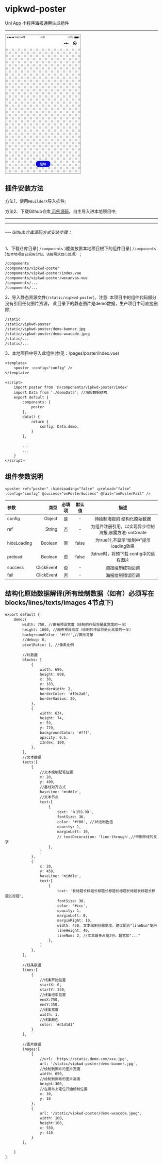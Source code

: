 # vipkwd-poster

Uni App 小程序海报通用生成组件

---
![viewer.gif](https://github.com/wxy545812093/vipkwd-poster/raw/master/static/viewer.gif)

## 插件安装方法

方法1、使用`HBuilderX`导入插件;

方法2、下载Github仓库[ 示例源码](https://github.com/wxy545812093/vipkwd-poster)，自主导入进本地项目中;

---

---

###### --- Github仓库源码方式安装步骤：

1、下载仓库目录( `/components` )覆盖放置本地项目根下的组件目录( `/components` )`如本地项目已启用分包，请按需求自行处理）` ;

```
/components
/components/vipkwd-poster
/components/vipkwd-poster/index.vue
/components/vipkwd-poster/wecanvas.vue
/components/...
/components/...
```

2、导入静态资源文件(`/static/vipkwd-poster`)。注意: 本项目中的组件代码部分没有引用任何图片资源， 此目录下的静态图片是demo数据，生产项目中可直接删除;

```
/static
/static/vipkwd-poster
/static/vipkwd-poster/demo-banner.jpg
/static/vipkwd-poster/demo-wxacode.jpeg
/static/...
/static/...
```

3、本地项目中导入此组件(参见：/pages/poster/index.vue)
```
<template>
	<poster :config="config" />
</template>

<script>
	import poster from '@/components/vipkwd-poster/index'
	import Data from './demoData'; //海报数据结构
	export default {
		components: {
			poster
		},
		data() {
			return {
				config: Data.demo,
			}
		},
		
		...
		...
	}
</script>
```


## 组件参数说明

```
<poster ref="poster" :hideLoading="false" :preload="false" :config="config" @success="onPosterSuccess" @fail="onPosterFail" />
```

| 参数 | 类型 | 必填项 | 默认值 | 描述 |
| :-----| ----: | :----: | :----: | :----: |
| config | Object | 是 | - | 待绘制海报的 结构化原始数据 |
| ref | String | 否 | - | 为组件注册引用，以实现异步绘制海报,暴露方法: onCreate |
| hideLoading | Boolean | 否 | false | 为true时,不显示“绘制中”提示loading效果 |
| preload | Boolean | 否 | false | 为true时，将预下载 config中的远程图片 |
| success | ClickEvent | 否 | - | 海报绘制成功回调 |
| fail | ClickEvent | 否 | - | 海报绘制错误回调 |


## 结构化原始数据解译(所有绘制数据（如有）必须写在 blocks/lines/texts/images 4节点下)
```
export default {
	demo:{
		width: 750, //画布预设宽度（绘制的作品将是此宽度的一半）
		height: 1000, //画布预设高度（绘制的作品将是此高度的一半）
		backgroundColor: '#fff',//画布背景
		//debug: 0,
		pixelRatio: 1, //像素比例
		
		//块数据
		blocks: [
            {
                width: 690,
                height: 808,
                x: 30,
                y: 183,
                borderWidth: 2,
                borderColor: '#f0c2a0',
                borderRadius: 20,
            },
            {
                width: 634,
                height: 74,
                x: 59,
                y: 770,
                backgroundColor: '#fff',
                opacity: 0.5,
                zIndex: 100,
            },
        ],
        //文本数据
		texts:[
			{
				//文本绘制起笔位置
				x: 20,
				y: 400,
				//基线对齐方式
                baseLine: 'middle',
                //文本节点
				text:[
                    {
                        text: '￥159.00',
                        fontSize: 36,
                        color: '#f00', //16进制色值
                        opacity: 1,
                        marginLeft: 10,
                        // textDecoration: 'line-through',//带删除线的文字
                    },
				]
			},
			{
				x: 20,
				y: 450,
                baseLine: 'middle',
				text:[
                    {
                        text: '长标题长标题长标题长标题长标题长标题长标题长标题长标题',
                        fontSize: 30,
                        color: '#ccc',
                        opacity: 1,
                        marginLeft: 0,
                        marginRight: 10,
                        width: 450, 文本绘制容器宽度，建议配合"lineNum"使用
                        lineHeight: 40,
                        lineNum: 2, //文本最多占据2行，超宽加"..."
                    },
				]
			},
		],
		
		//线条数据
		lines:[
			{
				//线条开始位置
				startX: 0,
				startY: 350,
				//线条结束位置
				endX:750,
				endY:350,
				//线条宽度
				width: 1,
				//线条颜色
				color: '#d1d1d1'
			}
		],
		
		//图片数据
		images:[
			{
				//url: 'https://static.demo.com/xxx.jpg',
				url: '/static/vipkwd-poster/demo-banner.jpg',
				//绘制到画布的图片宽度
				width: 650,
				//绘制到画布的图片高度
				height:300,
				//在画布上定位开始绘制位置
				x: 30,
				y: 10
			},
			{
				url: '/static/vipkwd-poster/demo-wxacode.jpeg',
				width: 100,
				height:100,
				x: 550,
				y: 410
			}
		],

	}
}


```
